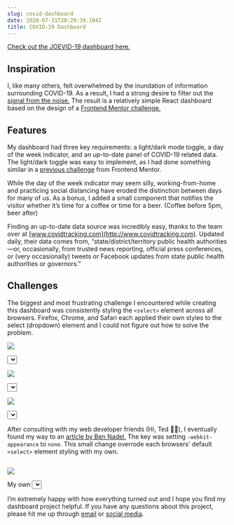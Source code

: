 ```yaml
---
slug: covid-dashboard
date: 2020-07-31T20:29:39.104Z
title: COVID-19 Dashboard
---
```

[Check out the JOEVID-19 dashboard here.](http://joevid-19.netlify.com/)

## Inspiration

I, like many others, felt overwhelmed by the inundation of information surrounding COVID-19. As a result, I had a strong desire to filter out the [signal from the noise.](https://conceptually.org/concepts/signal-and-noise) The result is a relatively simple React dashboard based on the design of a [Frontend Mentor challenge.](https://www.frontendmentor.io/challenges/social-media-dashboard-with-theme-switcher-6oY8ozp_H)

## Features

My dashboard had three key requirements: a light/dark mode toggle, a day of the week indicator, and an up-to-date panel of COVID-19 related data. The light/dark toggle was easy to implement, as I had done something similar in a [previous challenge](https://flaggy-but-one.netlify.com/) from Frontend Mentor.

While the day of the week indicator may seem silly, working-from-home and practicing social distancing have eroded the distinction between days for many of us. As a bonus, I added a small component that notifies the visitor whether it’s time for a coffee or time for a beer. (Coffee before 5pm, beer after)

Finding an up-to-date data source was incredibly easy, thanks to the team over at [www.covidtracking.com](http://www.covidtracking.com). Updated daily, their data comes from, “state/district/territory public health authorities—or, occasionally, from trusted news reporting, official press conferences, or (very occasionally) tweets or Facebook updates from state public health authorities or governors.”

## Challenges

The biggest and most frustrating challenge I encountered while creating this dashboard was consistently styling the `<select>` element across all browsers. Firefox, Chrome, and Safari each applied their own styles to the select (dropdown) element and I could not figure out how to solve the problem.

![](http://tekjoe.dev/wp-content/uploads/2020/04/safari-select-1024x329.png)

<select> element, Safari styling applied

![](http://tekjoe.dev/wp-content/uploads/2020/04/chrome-select-1024x299.png)

<select> element, Chrome styling applied

![](http://tekjoe.dev/wp-content/uploads/2020/04/firefox-select-1024x359.png)

<select> element, Firefox styling applied

After consulting with my web developer friends (Hi, Ted 👋🏼), I eventually found my way to an [article by Ben Nadel.](https://www.bennadel.com/blog/3776-effortless-custom-form-input-styling-with-webkit-appearance-none.htm?site-photo=321) The key was setting `-webkit-appearance` to `none`. This small change overrode each browsers’ default `<select>` element styling with my own.

```css

```

![](http://tekjoe.dev/wp-content/uploads/2020/04/Screen-Shot-2020-04-14-at-1.06.57-PM.png)

My own <select> element styling

I’m extremely happy with how everything turned out and I hope you find my dashboard project helpful. If you have any questions about this project, please hit me up through [email](mailto:joe@tekjoe.org) or [social media](https://twitter.com/_tekjoe).
